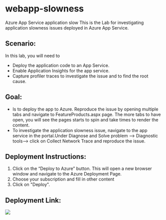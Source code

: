 # webapp-slowness
Azure App Service application slow
This is the Lab for investigating application slowness issues deployed in Azure App Service. 

## Scenario:
In this lab, you will need to 
- Deploy the application code to an App Service. 
- Enable Application Insights for the app service.
- Capture profiler traces to investigate the issue and to find the root cause. 

## Goal:
-	Is to deploy the app to Azure. Reproduce the issue by opening multiple tabs and navigate to FeatureProducts.aspx page. The more tabs to have open, you will see the pages starts to spin and take times to render the content. 
-	To investigate the application slowness issue, navigate to the app service in the portal.Under Diagnose and Solve problem --> Diagnostic tools--> click on Collect Network Trace and reproduce the issue.

## Deployment Instructions:
1.	Click on the “Deploy to Azure” button. 
   This will open a new browser window and navigate to the Azure Deployment Page. <br>
2.	Choose your subscription and fill in other content <br>
3.	Click on "Deploy". <br>

## Deployment Link:
<a href="https://deploy.azure.com?repository=https://github.com/4lowtherabbit/Labwebappslow" target="_blank">
    <img src="https://azurecomcdn.azureedge.net/mediahandler/acomblog/media/Default/blog/deploybutton.png"/>
</a> 
